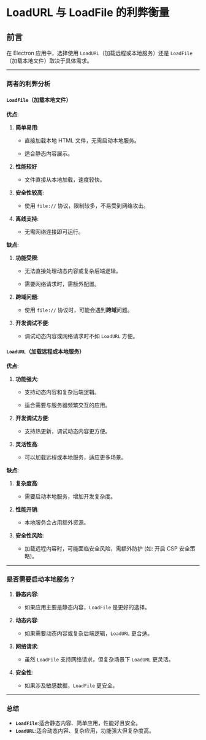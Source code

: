 # LoadURL 与 LoadFile 的利弊衡量

## 前言

在 Electron 应用中，选择使用 `LoadURL`（加载远程或本地服务）还是 `LoadFile`（加载本地文件）取决于具体需求。

---

### 两者的利弊分析

#### `LoadFile`（加载本地文件）

**优点**:

1. **简单易用**:

   - 直接加载本地 HTML 文件，无需启动本地服务。

   - 适合静态内容展示。

2. **性能较好**

   - 文件直接从本地加载，速度较快。

3. **安全性较高**:

   - 使用 `file://` 协议，限制较多，不易受到网络攻击。

4. **离线支持**:

   - 无需网络连接即可运行。

**缺点**:

1. **功能受限**:

   - 无法直接处理动态内容或复杂后端逻辑。

   - 需要网络请求时，需额外配置。

2. **跨域问题**:

   - 使用 `file://` 协议时，可能会遇到**跨域**问题。

3. **开发调试不便**:

   - 调试动态内容或网络请求时不如 `LoadURL` 方便。

#### `LoadURL`（加载远程或本地服务）

**优点**:

1. **功能强大**:

   - 支持动态内容和复杂后端逻辑。

   - 适合需要与服务器频繁交互的应用。

2. **开发调试方便**:

   - 支持热更新，调试动态内容更方便。

3. **灵活性高**:

   - 可以加载远程或本地服务，适应更多场景。

**缺点**:

1. **复杂度高**:

   - 需要启动本地服务，增加开发复杂度。

2. **性能开销**:

   - 本地服务会占用额外资源。

3. **安全性风险**:

   - 加载远程内容时，可能面临安全风险，需额外防护 (如: 开启 CSP 安全策略)。

---

### 是否需要启动本地服务？

1. **静态内容**:

   - 如果应用主要是静态内容，`LoadFile` 是更好的选择。

2. **动态内容**:

   - 如果需要动态内容或复杂后端逻辑，`LoadURL` 更合适。

3. **网络请求**:

   - 虽然 `LoadFile` 支持网络请求，但复杂场景下 `LoadURL` 更灵活。

4. **安全性**:

   - 如果涉及敏感数据，`LoadFile` 更安全。

---

### 总结

- **`LoadFile`**:适合静态内容、简单应用，性能好且安全。
- **`LoadURL`**:适合动态内容、复杂应用，功能强大但复杂度高。
